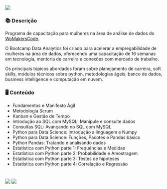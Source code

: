 ![](https://uploaddeimagens.com.br/images/003/614/714/original/logo.png?1641334938)


### 📚  Descrição

Programa de capacitação para mulheres na área de análise de dados do [WoMakersCode](https://womakerscode.org/bootcamp-dados).

O Bootcamp Data Analytics foi criado para acelerar a empregabilidade de mulheres na área de dados, oferecendo uma capacitação de 16 semanas em tecnologia, mentoria de carreira e conexões com mercado de trabalho.

Os principais tópicos abordados foram sobre planejamento de carreira, soft skills, módulos técnicos sobre python, metodologias ágeis, banco de dados, business intelligence e computação em nuvem.

### 🖥️  Conteúdo 

- Fundamentos e Manifesto Ágil
- Metodologia Scrum
- Kanban e Gestão de Tempo
- Introdução ao SQL com MySQL: Manipule e consulte dados
- Consultas SQL: Avançando no SQL com MySQL
- Python para Data Science: Introdução à linguagem e Numpy
- Python para Data Science: Funções, Pacotes e Pandas básico
- Python Pandas: Tratando e analisando dados
- Estatística com Python parte 1: Frequências e Medidas
- Estatística com Python parte 2: Probabilidade e Amostragem
- Estatística com Python parte 3: Testes de hipóteses
- Estatística com Python parte 4: Correlação e Regressão


#

<div>
  <p align="left">
    <a href="https://www.linkedin.com/in/claudia-anjos/" target="_blank"><img src="https://img.shields.io/badge/-LinkedIn-%230077B5?style=for-the-badge&logo=linkedin" target="_blank"></a>
    <a href="https://medium.com/@ndosanjosc" target="_blank"><img src="https://img.shields.io/badge/-Medium-FF5722?style=for-the-badge&logo=medium" target="_blank"></a>
</div>

